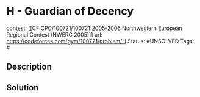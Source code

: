# H - Guardian of Decency

contest: [[CFICPC/100721/100721|2005-2006 Northwestern European Regional Contest (NWERC 2005)]]
url: https://codeforces.com/gym/100721/problem/H
Status: #UNSOLVED
Tags: #

## Description

## Solution

